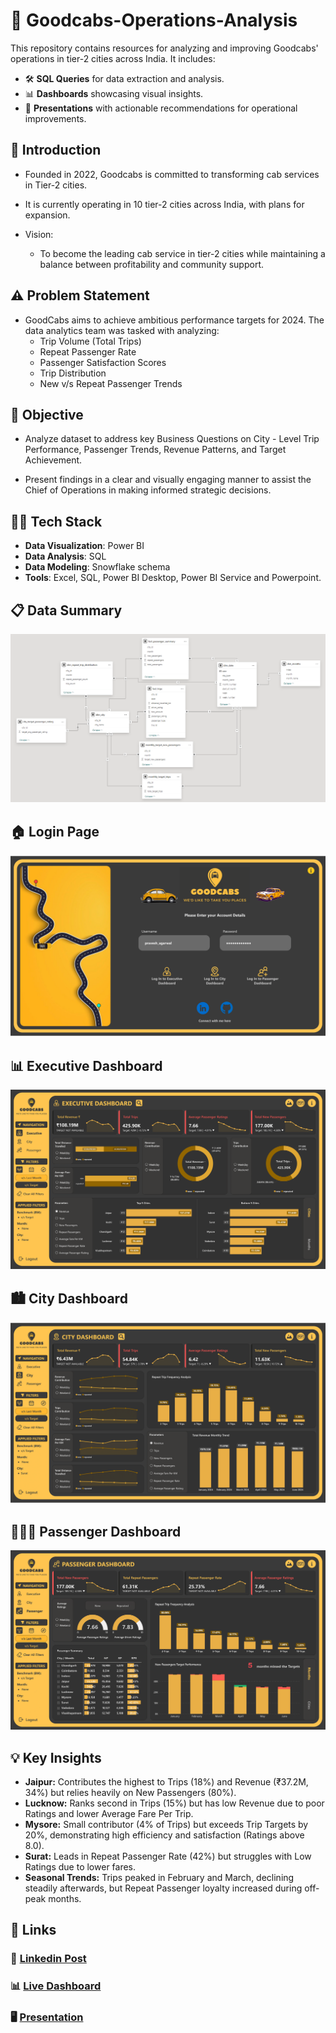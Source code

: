 # 🚕 Goodcabs-Operations-Analysis

This repository contains resources for analyzing and improving Goodcabs' operations in tier-2 cities across India. It includes:

- 🛠️ **SQL Queries** for data extraction and analysis.
- 📊 **Dashboards** showcasing visual insights.
- 📑 **Presentations** with actionable recommendations for operational improvements.


## 📝 Introduction

* Founded in 2022, Goodcabs is committed to transforming cab services in Tier-2 cities.
* It is currently operating in 10 tier-2 cities across India, with plans for expansion.

* Vision:
    * To become the leading cab service in tier-2 cities while maintaining a balance between profitability and community support.

## ⚠️ Problem Statement

* GoodCabs aims to achieve ambitious performance targets for 2024. The data analytics team was tasked with analyzing:
    * Trip Volume (Total Trips)
    * Repeat Passenger Rate
    * Passenger Satisfaction Scores
    * Trip Distribution
    * New v/s Repeat Passenger Trends

## 🎯 Objective

* Analyze dataset to address key Business Questions on City - Level Trip Performance, Passenger Trends, Revenue Patterns, and Target Achievement.

* Present findings in a clear and visually engaging manner to assist the Chief of Operations in making informed strategic decisions.

## 👩‍💻 Tech Stack

- **Data Visualization**: Power BI  
- **Data Analysis**: SQL  
- **Data Modeling**: Snowflake schema  
- **Tools**: Excel, SQL, Power BI Desktop, Power BI Service and Powerpoint.

## 📋 Data Summary

![Data Model](https://github.com/Pravesh-Agarwal/Goodcabs-Operations-Analysis/blob/main/Resources/BI%20Dashboard/Images/Data%20Model.png)

## 🏠 Login Page

![Login Page](https://github.com/Pravesh-Agarwal/Goodcabs-Operations-Analysis/blob/main/Resources/BI%20Dashboard/Images/Login%20Page.png)

## 📊 Executive Dashboard

![Executive Dashboard](https://github.com/Pravesh-Agarwal/Goodcabs-Operations-Analysis/blob/main/Resources/BI%20Dashboard/Images/Executive%20Dashboard.png)

## 🏙️ City Dashboard

![City Dashboard](https://github.com/Pravesh-Agarwal/Goodcabs-Operations-Analysis/blob/main/Resources/BI%20Dashboard/Images/City%20Dashboard.png)

## 👨‍👩‍👧 Passenger Dashboard

![Passenger Dashboard](https://github.com/Pravesh-Agarwal/Goodcabs-Operations-Analysis/blob/main/Resources/BI%20Dashboard/Images/Passenger%20Dashboard.png)

## 💡 Key Insights

* **Jaipur:** Contributes the highest to Trips (18%) and Revenue (₹37.2M, 34%) but relies heavily on New Passengers (80%).  
* **Lucknow:** Ranks second in Trips (15%) but has low Revenue due to poor Ratings and lower Average Fare Per Trip.  
* **Mysore:** Small contributor (4% of Trips) but exceeds Trip Targets by 20%, demonstrating high efficiency and satisfaction (Ratings above 8.0).  
* **Surat:** Leads in Repeat Passenger Rate (42%) but struggles with Low Ratings due to lower fares.  
* **Seasonal Trends:** Trips peaked in February and March, declining steadily afterwards, but Repeat Passenger loyalty increased during off-peak months.

## 📎 Links

### 💼 [Linkedin Post](https://www.linkedin.com/posts/pravesh-agarwal27_rpc13-codebasics-codebasicsresumeprojectchallenge-activity-7281602955978420224-dEcn?utm_source=share&utm_medium=member_desktop)

### 📊 [Live Dashboard](https://app.powerbi.com/view?r=eyJrIjoiZmY4ZWVjZWItYWQ1MC00ODliLThhZjAtOWYxYjZhMWEzZjU2IiwidCI6ImRmODY3OWNkLWE4MGUtNDVkOC05OWFjLWM4M2VkN2ZmOTVhMCJ9&pageName=7215aff20df6b576b6e5)

### 🖥️ [Presentation](https://youtu.be/eE4uxsI4Juw)
